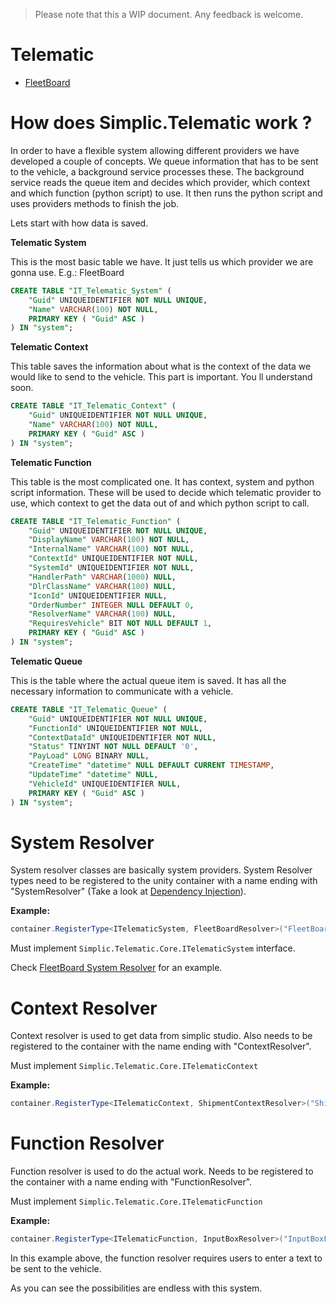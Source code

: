 > Please note that this a WIP document. Any feedback is welcome.

# Telematic
- [FleetBoard](fleetboard.md)

# How does Simplic.Telematic work ?

In order to have a flexible system allowing different providers we have developed a couple of concepts.
We queue information that has to be sent to the vehicle, a background service processes these. The background service reads the queue item and decides which provider, which context and which function (python script) to use. It then runs the python script and uses providers methods to finish the job.


Lets start with how data is saved.

**Telematic System**

This is the most basic table we have. It just tells us which provider we are gonna use.
E.g.: FleetBoard
```SQL
CREATE TABLE "IT_Telematic_System" (
	"Guid" UNIQUEIDENTIFIER NOT NULL UNIQUE,
	"Name" VARCHAR(100) NOT NULL,
	PRIMARY KEY ( "Guid" ASC )
) IN "system";
```


**Telematic Context**

This table saves the information about what is the context of the data we would like to send to the vehicle. This part is important. You ll understand soon.
```SQL
CREATE TABLE "IT_Telematic_Context" (
	"Guid" UNIQUEIDENTIFIER NOT NULL UNIQUE,
	"Name" VARCHAR(100) NOT NULL,
	PRIMARY KEY ( "Guid" ASC )
) IN "system";
```

**Telematic Function**

This table is the most complicated one. It has context, system and python script information. These will be used to decide which telematic provider to use, which context to get the data out of and which python script to call.

```SQL
CREATE TABLE "IT_Telematic_Function" (
	"Guid" UNIQUEIDENTIFIER NOT NULL UNIQUE,
	"DisplayName" VARCHAR(100) NOT NULL,
	"InternalName" VARCHAR(100) NOT NULL,
	"ContextId" UNIQUEIDENTIFIER NOT NULL,
	"SystemId" UNIQUEIDENTIFIER NOT NULL,
	"HandlerPath" VARCHAR(1000) NULL,
	"DlrClassName" VARCHAR(100) NULL,
	"IconId" UNIQUEIDENTIFIER NULL,
	"OrderNumber" INTEGER NULL DEFAULT 0,
	"ResolverName" VARCHAR(100) NULL,
	"RequiresVehicle" BIT NOT NULL DEFAULT 1,
	PRIMARY KEY ( "Guid" ASC )
) IN "system";
```

**Telematic Queue**

This is the table where the actual queue item is saved. It has all the necessary information to communicate with a vehicle. 

```SQL
CREATE TABLE "IT_Telematic_Queue" (
	"Guid" UNIQUEIDENTIFIER NOT NULL UNIQUE,
	"FunctionId" UNIQUEIDENTIFIER NOT NULL,
	"ContextDataId" UNIQUEIDENTIFIER NOT NULL,
	"Status" TINYINT NOT NULL DEFAULT '0',
	"PayLoad" LONG BINARY NULL,
	"CreateTime" "datetime" NULL DEFAULT CURRENT TIMESTAMP,
	"UpdateTime" "datetime" NULL,
	"VehicleId" UNIQUEIDENTIFIER NULL,
	PRIMARY KEY ( "Guid" ASC )
) IN "system";
```

# System Resolver
System resolver classes are basically system providers. System Resolver types need to be registered to the unity container with a name ending with "SystemResolver" (Take a look at [Dependency Injection](../../dependency_injection.md)).

**Example:**
```csharp
container.RegisterType<ITelematicSystem, FleetBoardResolver>("FleetBoardSystemResolver");
```

Must implement `Simplic.Telematic.Core.ITelematicSystem` interface.

Check [FleetBoard System Resolver](fleetboard.md) for an example.

# Context Resolver

Context resolver is used to get data from simplic studio. Also needs to be registered to the container with the name ending with "ContextResolver".

Must implement `Simplic.Telematic.Core.ITelematicContext`

**Example:**
```csharp
container.RegisterType<ITelematicContext, ShipmentContextResolver>("ShipmentContextResolver");
```

# Function Resolver

Function resolver is used to do the actual work. Needs to be registered to the container with a name ending with "FunctionResolver".

Must implement `Simplic.Telematic.Core.ITelematicFunction`

**Example:**
```csharp
container.RegisterType<ITelematicFunction, InputBoxResolver>("InputBoxFunctionResolver");
```

In this example above, the function resolver requires users to enter a text to be sent to the vehicle. 

As you can see the possibilities are endless with this system.



